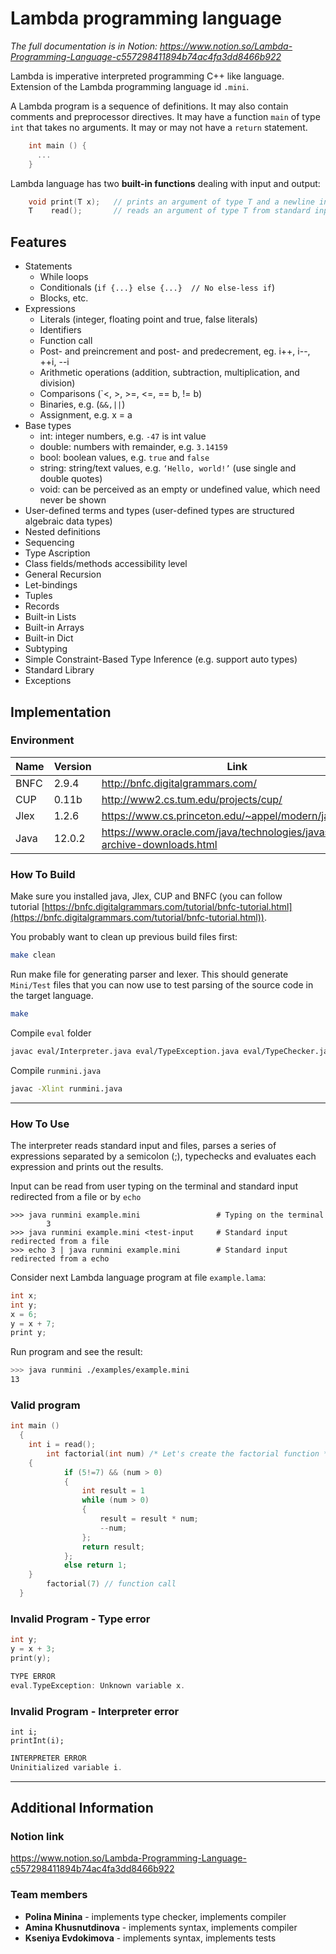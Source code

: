 # Lambda programming language

_The full documentation is in Notion: https://www.notion.so/Lambda-Programming-Language-c557298411894b74ac4fa3dd8466b922_

Lambda is imperative interpreted programming C++ like language.
Extension of the Lambda programming language id `.mini`.

A Lambda program is a sequence of definitions. It may also contain comments and preprocessor directives. It may have a function `main` of type `int` that takes no arguments. It may or may not have a `return` statement.

```cpp
    int main () {
      ...
    }
```

Lambda language has two **built-in functions** dealing with input and output:

```cpp
    void print(T x);   // prints an argument of type T and a newline in standard output
    T    read();       // reads an argument of type T from standard input
```

## Features
    
- Statements
	- While loops
	- Conditionals (`if {...} else {...}  // No else-less if`)
	- Blocks, etc.
- Expressions
	- Literals (integer, floating point and true, false literals)
	- Identifiers
	- Function call
	- Post- and preincrement and post- and predecrement, eg. i++, i--, ++i, --i
	- Arithmetic operations (addition, subtraction, multiplication, and division)
	- Comparisons (`<, >, >=, <=, == b, != b)
	- Binaries, e.g. (`&&,||`)
   	- Assignment, e.g. x = a
- Base types
	- int: integer numbers, e.g. `-47` is int value
	- double: numbers with remainder, e.g. `3.14159`
	- bool: boolean values, e.g. `true` and `false`
	- string: string/text values, e.g. `‘Hello, world!’` (use single and double quotes)
	- void: can be perceived as an empty or undefined value, which need never be shown
- User-defined terms and types (user-defined types are structured algebraic data types)
- Nested definitions
- Sequencing
- Type Ascription
- Class fields/methods accessibility level
- General Recursion
- Let-bindings
- Tuples
- Records
- Built-in Lists
- Built-in Arrays
- Built-in Dict
- Subtyping
- Simple Constraint-Based Type Inference (e.g. support auto types)
- Standard Library
- Exceptions


## Implementation

### Environment

| Name | Version | Link |
| --- | --- | --- |
| BNFC | 2.9.4 | http://bnfc.digitalgrammars.com/ |
| CUP | 0.11b | http://www2.cs.tum.edu/projects/cup/ |
| Jlex | 1.2.6 | https://www.cs.princeton.edu/~appel/modern/java/JLex/ |
| Java | 12.0.2 | https://www.oracle.com/java/technologies/javase/jdk12-archive-downloads.html |

### How To Build

Make sure you installed java, Jlex, CUP and BNFC (you can follow tutorial [https://bnfc.digitalgrammars.com/tutorial/bnfc-tutorial.html](https://bnfc.digitalgrammars.com/tutorial/bnfc-tutorial.html)).

You probably want to clean up previous build files first:

```bash
make clean
```

Run make file for generating parser and lexer. This should generate `Mini/Test` files that you can now use to test parsing of the source code in the target language.

```bash
make
```

Compile `eval` folder

```bash
javac eval/Interpreter.java eval/TypeException.java eval/TypeChecker.java
```

Compile `runmini.java`

```bash
javac -Xlint runmini.java
```

---

### How To Use

The interpreter reads standard input and files, parses a series of expressions separated by a semicolon (;), typechecks and evaluates each expression and prints out the results.

Input can be read from user typing on the terminal and standard input redirected from a file or by `echo`

```
>>> java runmini example.mini                 # Typing on the terminal
		3
>>> java runmini example.mini <test-input     # Standard input redirected from a file
>>> echo 3 | java runmini example.mini        # Standard input redirected from a echo
```

Consider next Lambda language program at file `example.lama`:

```cpp
int x;
int y;
x = 6;
y = x + 7;
print y;
```

Run program and see the result:

```bash
>>> java runmini ./examples/example.mini
13
```

### Valid program

```cpp
int main ()
  {
    int i = read();
		int factorial(int num) /* Let's create the factorial function */
    {
			if (5!=7) && (num > 0) 
			{ 
				int result = 1
				while (num > 0)
				{
					result = result * num;
					--num;
				};
				return result;
			};
			else return 1;
    }
		factorial(7) // function call
  }
```

### Invalid Program - Type error

```cpp
int y;
y = x + 3;
print(y);
```

```cpp
TYPE ERROR
eval.TypeException: Unknown variable x.
```

### Invalid Program - Interpreter error

```
int i;
printInt(i);
```

```cpp
INTERPRETER ERROR
Uninitialized variable i.
```

---

## Additional Information

### Notion link

https://www.notion.so/Lambda-Programming-Language-c557298411894b74ac4fa3dd8466b922

### Team members

- **Polina Minina** - implements type checker, implements compiler
- **Amina Khusnutdinova** - implements syntax, implements compiler
- **Kseniya Evdokimova** - implements syntax, implements tests
